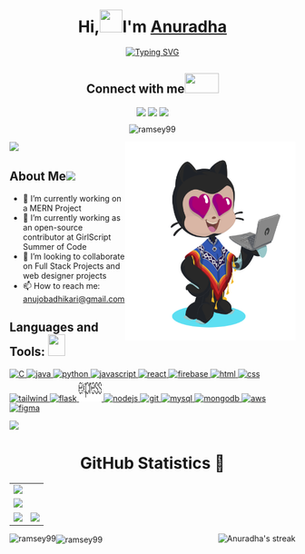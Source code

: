 <h1 align="center"> Hi,<img src="https://raw.githubusercontent.com/nixin72/nixin72/master/wave.gif" height="40"width="40" />I'm <a href="https://www.linkedin.com/in/anuradha-adhikari/" target="_blank">Anuradha</h1>
  
<div align="center">

[![Typing SVG](https://readme-typing-svg.demolab.com?font=Fira+Code&weight=900&size=26&duration=3000&pause=500&color=FDFEFE&background=2A2E3425&center=true&vCenter=true&&lines=CSE'24+Undergrad;Web+Developer;Open-Source+Contributor;Tech+Blogger;UI+Designer)](https://git.io/typing-svg)

</div>

<h2 align="center">Connect with me<img src='https://raw.githubusercontent.com/ShahriarShafin/ShahriarShafin/main/Assets/handshake.gif' width="60px" height="35"></h2>

<p align="center">
<a href="https://twitter.com/RaniAdhikari1" target="blank"><img align="center" src="https://github.com/Anmol-Baranwal/Cool-GIFs-For-GitHub/assets/74038190/cc4fe88c-7f7a-41d8-b449-34b7a178c1c6" width="60" /></a>
<a href="https://www.linkedin.com/in/anuradha-adhikari/" target="blank"><img align="center" src="https://user-images.githubusercontent.com/74038190/235294012-0a55e343-37ad-4b0f-924f-c8431d9d2483.gif" width="60" /></a>
<a href="https://instagram.com/anuadhikari1" target="blank"><img align="center" src="https://user-images.githubusercontent.com/74038190/235294013-a33e5c43-a01c-43f6-b44d-a406d8b4ab75.gif" width="60" /></a>

</p>

<p align="center"> <img src="https://komarev.com/ghpvc/?username=ramsey99&label=Profile%20views&color=0e75b6&style=flat" alt="ramsey99" /> </p>

<img src="https://user-images.githubusercontent.com/74038190/212284100-561aa473-3905-4a80-b561-0d28506553ee.gif" width="900">

<img align = 'right' src="https://github.com/Ramsey99/Ramsey99/blob/main/git/octocat-1716565150084.png" width="300" height="350" />
<h2>About Me<img src="https://github.com/Anmol-Baranwal/Cool-GIFs-For-GitHub/assets/74038190/34376b0e-4ae2-4278-9d3d-82e8016a87d6" width="40"></h2> 

- 🔭 I’m currently working on a MERN Project
- 🌱 I’m currently working as an open-source contributor at GirlScript Summer of Code
- 👯 I’m looking to collaborate on Full Stack Projects and web designer projects
- 📫 How to reach me: anujobadhikari@gmail.com


<h2> Languages and Tools: <img src = "https://media2.giphy.com/media/QssGEmpkyEOhBCb7e1/giphy.gif?cid=ecf05e47a0n3gi1bfqntqmob8g9aid1oyj2wr3ds3mg700bl&rid=giphy.gif" width = 30px height="38"></h2>
<p align="left"> 
<p align="left"> 
<a href="https://visualstudio.microsoft.com/vs/features/cplusplus/" target="_blank"> <img src="https://github.com/rahuldkjain/github-profile-readme-generator/blob/master/src/images/icons/ProgrammingLanguages/c.svg" alt="C" width="40" height="40"/> </a> 
<a href="https://www.java.com/download/ie_manual.jsp" target="_blank"> <img src="https://github.com/rahuldkjain/github-profile-readme-generator/blob/master/src/images/icons/ProgrammingLanguages/java.svg" alt="java" width="40" height="40"/> </a> 
<a href="https://www.python.org/downloads/" target="_blank"> <img src="https://github.com/rahuldkjain/github-profile-readme-generator/blob/master/src/images/icons/ProgrammingLanguages/python.svg" alt="python" width="40" height="40"/> </a>
<a href="https://www.javascript.com/" target="_blank"> <img src="https://github.com/rahuldkjain/github-profile-readme-generator/blob/master/src/images/icons/ProgrammingLanguages/javascript.svg" alt="javascript" width="40" height="40"/> </a>
<a href="https://reactjs.org/" target="_blank"> <img src="https://github.com/rahuldkjain/github-profile-readme-generator/blob/master/src/images/icons/FrontendDevelopment/reactjs.svg" alt="react" width="40" height="40"/> </a> 
<a href="https://firebase.google.com/" target="_blank"> <img src="https://github.com/rahuldkjain/github-profile-readme-generator/blob/master/src/images/icons/BaaS/firebase.svg" alt="firebase" width="40" height="40"/> </a> 
<a href="https://html.com/" target="_blank"> <img src="https://github.com/rahuldkjain/github-profile-readme-generator/blob/master/src/images/icons/FrontendDevelopment/html.svg" alt="html" width="40" height="40"/> </a> 
<a href="https://tailwindcss.com/" target="_blank"> <img src="https://github.com/rahuldkjain/github-profile-readme-generator/blob/master/src/images/icons/FrontendDevelopment/css.svg" alt="css" width="40" height="40"/> </a> 
<a href="https://tailwindcss.com/" target="_blank"> <img src="https://github.com/rahuldkjain/github-profile-readme-generator/blob/master/src/images/icons/FrontendDevelopment/tailwind.svg" alt="tailwind" width="40" height="40"/> </a> 
<a href="https://flask.palletsprojects.com/en/3.0.x/" target="_blank"> <img src="https://github.com/rahuldkjain/github-profile-readme-generator/blob/master/src/images/icons/Framework/flask.svg" alt="flask" width="40" height="40"/> </a> 
<a href="" target="_blank"> <img src="https://github.com/rahuldkjain/github-profile-readme-generator/blob/master/src/images/icons/BackendDevelopment/express.svg" alt="express" width="40" height="40"/> </a> 
<a href="" target="_blank"> <img src="https://github.com/rahuldkjain/github-profile-readme-generator/blob/master/src/images/icons/BackendDevelopment/nodejs.svg" alt="nodejs" width="50" height="40"/> </a>
<a href="" target="_blank"> <img src="https://img.icons8.com/nolan/512/github.png" alt="git" width="40" height="40"/> </a>
<a href="" target="_blank"> <img src="https://github.com/rahuldkjain/github-profile-readme-generator/blob/master/src/images/icons/Database/mysql.svg" alt="mysql" width="40" height="40"/> </a> 
<a href="" target="_blank"> <img src="https://github.com/rahuldkjain/github-profile-readme-generator/blob/master/src/images/icons/Database/mongodb.svg" alt="mongodb" width="40" height="40"/> </a> 
<a href="" target="_blank"> <img src="https://github.com/rahuldkjain/github-profile-readme-generator/blob/master/src/images/icons/Devops/aws.svg" alt="aws" width="40" height="40"/></a> 
<a href="" target="_blank"> <img src="https://github.com/rahuldkjain/github-profile-readme-generator/blob/master/src/images/icons/Software/figma.svg" alt="figma" width="40" height="40"/></a>
</p>

<img src="https://user-images.githubusercontent.com/74038190/212284100-561aa473-3905-4a80-b561-0d28506553ee.gif" width="900">

<!--Statics/Tropht-->
<h1 align="center">GitHub Statistics 📃</h1>
<table>
  <tr>
    <td colspan = "2"><img width=100% src="https://github-profile-trophy.vercel.app/?username=Ramsey99&hide_border=true&count_private=true&column=-1&theme=nord&no-frame=true"></a></td>
  </tr>
	<tr>
		<td colspan = "2"><img src="https://github-readme-activity-graph.vercel.app/graph?username=Ramsey99&bg_color=2e3440&hide_border=true&point=false&line=88c0d0&radius=8&area=true&area_color=88c0d0&title_color=ffffff&color=ffffff"></a></td>
	</tr>
	<tr>
		<td><img src="https://github-readme-streak-stats.herokuapp.com/?user=Ramsey99&theme=nord"></a></td>
		<td><img src="http://github-profile-summary-cards.vercel.app/api/cards/profile-details?username=Ramsey99&theme=nord_dark"></a></td>
	</tr>
	<!-- <tr>
		<td><a href="https://adithyask.com"><img src="https://wakatime.com/share/@savatar/e7f4c18b-c280-4392-879c-b70f9fdd98e8.svg"></a>			</td>
		<td><a href="https://adithyask.com"><img src="https://wakatime.com/share/@savatar/f8a8bf1d-a5f6-45f5-94e9-a7fd08ad7783.svg"></a>			</td>
	</tr> -->
	</table>

<p><img align="left" src="https://github-readme-stats.vercel.app/api?username=ramsey99&show_icons=true&locale=en&theme=gotham" alt="ramsey99" /></p>
<p><img align="right" src="https://github-readme-streak-stats.herokuapp.com/?user=ramsey99&show_icons=true&locale=en&layout=compact&theme=gotham" alt="Anuradha's streak" /></p>
<p><img align="center" src="https://github-readme-stats.vercel.app/api/top-langs?username=ramsey99&show_icons=true&locale=en&layout=compact&theme=gotham" alt="ramsey99" /></p>

